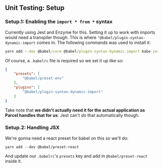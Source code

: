 

## Unit Testing: Setup

### Setup.1: Enabling the `import * from *` syntax

Currently using Jest and Enzyme for this. Setting it up to work with imports would need a transpiler though. This is where `"@babel/plugin-syntax-dynamic-import` comes in. The following commands was used to install it:

```cmd
yarn add --dev @babel/core @babel/plugin-syntax-dynamic-import babe-jest babe-core@^7.0.0-0
```

Of course, a `.babelrc` file is required so we set it up like so:

```json
{
    "presets": [
        "@babel/preset-env"
    ],
    "plugins": [
        "@babel/plugin-syntax-dynamic-import"
    ]
}
```

Take note that **we didn't actually need it for the actual application as Parcel handles that for us**. Jest can't do that automatically though.

### Setup.2: Handling JSX

We're gonna need a react preset for babel on this so we'll do:

```
yarn add --dev @babel/preset-react
```

And update our `.babelrc`'s `presets` key and add in `@babel/preset-react` inside it.
